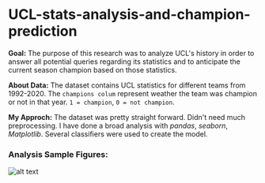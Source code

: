 # UCL-stats-analysis-and-champion-prediction

<p><b>Goal:</b>
The purpose of this research was to analyze UCL's history in order to answer all potential queries regarding its statistics and to anticipate the current season champion based on those statistics.</p>

<b>About Data:</b>
The dataset contains UCL statistics for different teams from 1992-2020. The `champions colum` represent weather the team 
was champion or not in that year. `1 = champion`, `0 = not champion`.</p>

<b>My Approch:</b> The dataset was pretty straight forward. Didn't need much preprocessing. 
I have done a broad analysis with <i>pandas</i>, <i>seaborn</i>, <i>Matplotlib</i>. Several classifiers were used to create 
the model. 

### Analysis Sample Figures:
![alt text]()
